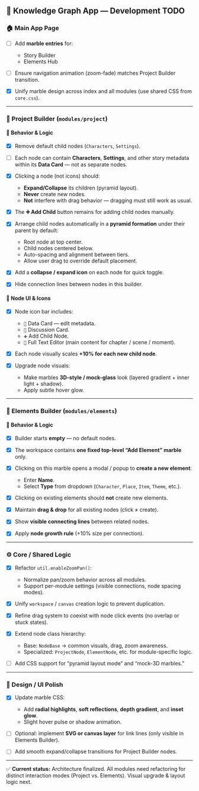 ## 🧩 Knowledge Graph App — Development TODO

### 🏠 Main App Page

* [ ] Add **marble entries** for:

  * Story Builder
  * Elements Hub
* [ ] Ensure navigation animation (zoom-fade) matches Project Builder transition.
* [x] Unify marble design across index and all modules (use shared CSS from `core.css`).

---

### 📘 Project Builder (`modules/project`)

#### 🧠 Behavior & Logic

* [x] Remove default child nodes (`Characters`, `Settings`).
* [ ] Each node can contain **Characters**, **Settings**, and other story metadata within its **Data Card** — not as separate nodes.
* [x] Clicking a node (not icons) should:

  * **Expand/Collapse** its children (pyramid layout).
  * **Never** create new nodes.
  * **Not** interfere with drag behavior — dragging must still work as usual.
* [x] The **➕ Add Child** button remains for adding child nodes manually.
* [x] Arrange child nodes automatically in a **pyramid formation** under their parent by default:

  * Root node at top center.
  * Child nodes centered below.
  * Auto-spacing and alignment between tiers.
  * Allow user drag to override default placement.
* [x] Add a **collapse / expand icon** on each node for quick toggle.
* [x] Hide connection lines between nodes in this builder.

#### 🧰 Node UI & Icons

* [x] Node icon bar includes:

  * `📄` Data Card — edit metadata.
  * `💬` Discussion Card.
  * `➕` Add Child Node.
  * `📝` Full Text Editor (main content for chapter / scene / moment).
* [x] Each node visually scales **+10% for each new child node**.
* [x] Upgrade node visuals:

  * Make marbles **3D-style / mock-glass** look (layered gradient + inner light + shadow).
  * Apply subtle hover glow.

---

### 🧱 Elements Builder (`modules/elements`)

#### 🧠 Behavior & Logic

* [x] Builder starts **empty** — no default nodes.
* [x] The workspace contains **one fixed top-level “Add Element” marble** only.
* [x] Clicking on this marble opens a modal / popup to **create a new element**:

  * Enter **Name**.
  * Select **Type** from dropdown (`Character`, `Place`, `Item`, `Theme`, etc.).
* [x] Clicking on existing elements should **not** create new elements.
* [x] Maintain **drag & drop** for all existing nodes (click ≠ create).
* [x] Show **visible connecting lines** between related nodes.
* [x] Apply **node growth rule** (+10% size per connection).

---

### ⚙️ Core / Shared Logic

* [x] Refactor `util.enableZoomPan()`:

  * Normalize pan/zoom behavior across all modules.
  * Support per-module settings (visible connections, node spacing modes).
* [x] Unify `workspace` / `canvas` creation logic to prevent duplication.
* [x] Refine drag system to coexist with node click events (no overlap or stuck states).
* [x] Extend node class hierarchy:

  * Base: `NodeBase` → common visuals, drag, zoom awareness.
  * Specialized: `ProjectNode`, `ElementNode`, etc. for module-specific logic.
* [ ] Add CSS support for “pyramid layout mode” and “mock-3D marbles.”

---

### 🎨 Design / UI Polish

* [x] Update marble CSS:

  * Add **radial highlights**, **soft reflections**, **depth gradient**, and **inset glow**.
  * Slight hover pulse or shadow animation.
* [ ] Optional: implement **SVG or canvas layer** for link lines (only visible in Elements Builder).
* [ ] Add smooth expand/collapse transitions for Project Builder nodes.

---

✅ **Current status:**
Architecture finalized.
All modules need refactoring for distinct interaction modes (Project vs. Elements).
Visual upgrade & layout logic next.

